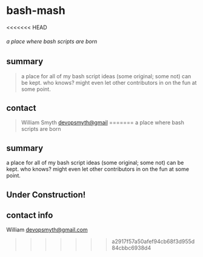 # bash-mash
<<<<<<< HEAD
###### a place where bash scripts are born    

## summary

> a place for all of my bash script ideas (some original; some not) can be kept. who knows? might even let other contributors in on the fun at some point.

## contact
> William Smyth <devopsmyth@gmail>
=======
a place where bash scripts are born    

## summary

 a place for all of my bash script ideas (some original; some not) can be kept. who knows? might even let other contributors in on the fun at some point.

## Under Construction!

## contact info
William <devopsmyth@gmail.com>
>>>>>>> a2917f57a50afef94cb68f3d955d84cbbc6938d4
